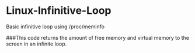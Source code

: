 # Linux-Infinitive-Loop
Basic infinitive loop using /proc/meminfo

###This code returns the amount of free memory and virtual memory to the screen in an infinite loop.
